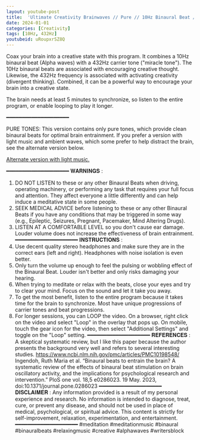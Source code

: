 ```yaml
---
layout: youtube-post
title:  'Ultimate Creativity Brainwaves // Pure // 10Hz Binaural Beat // 432Hz Carrier Tone'
date: 2024-01-01
categories: [Creativity]
tags: [10Hz, 432Hz]
youtubeid: uRoupxrSZ8Q
---
```


<p class="premono" markdown="1">
Coax your brain into a creative state with this program. It combines a 10Hz binaural beat (Alpha waves) with a 432Hz carrier tone ("miracle tone"). The 10Hz binaural beats are associated with encouraging creative thought. Likewise, the 432Hz frequency is associated with activating creativity (divergent thinking). Combined, it can be a powerful way to encourage your brain into a creative state.

The brain needs at least 5 minutes to synchronize, so listen to the entire program, or enable looping to play it longer.

━━━━━━━━━━━━━━━━━━━━

PURE TONES: This version contains only pure tones, which provide clean binaural beats for optimal brain entrainment. If you prefer a version with light music and ambient waves, which some prefer to help distract the brain, see the alternate version below.

[Alternate version with light music.](/creativity/2024/01/01/01-Ultimate-Creativity-Music.html)

━━━━━━━━━━━━━━━━━━━━
𝐖𝐀𝐑𝐍𝐈𝐍𝐆𝐒 :
1. DO NOT LISTEN to these or any other Binaural Beats when driving, operating machinery, or performing any task that requires your full focus and attention. They affect everyone a little differently and can help induce a meditative state in some people.
2. SEEK MEDICAL ADVICE before listening to these or any other Binaural Beats if you have any conditions that may be triggered in some way (e.g., Epileptic, Seizures, Pregnant, Pacemaker, Mind Altering Drugs).
3. LISTEN AT A COMFORTABLE LEVEL so you don't cause ear damage. Louder volume does not increase the effectiveness of brain entrainment.
━━━━━━━━━━━━━━━━━━━━
𝐈𝐍𝐒𝐓𝐑𝐔𝐂𝐓𝐈𝐎𝐍𝐒 :
1. Use decent quality stereo headphones and make sure they are in the correct ears (left and right). Headphones with noise isolation is even better.
2. Only turn the volume up enough to feel the pulsing or wobbling effect of the Binaural Beat. Louder isn't better and only risks damaging your hearing.
3. When trying to meditate or relax with the beats, close your eyes and try to clear your mind. Focus on the sound and let it take you away.
4. To get the most benefit, listen to the entire program because it takes time for the brain to synchronize. Most have unique progressions of carrier tones and beat progressions.
5. For longer sessions, you can LOOP the video. On a browser, right click on the video and select "Loop" in the overlay that pops up. On mobile, touch the gear icon for the video, then select "Additional Settings" and toggle on the "Loop" setting.
━━━━━━━━━━━━━━━━━━━━
𝐑𝐄𝐅𝐄𝐑𝐄𝐍𝐂𝐄𝐒 :
A skeptical systematic review, but I like this paper because the author presents the background very well and refers to several interesting studies.
<https://www.ncbi.nlm.nih.gov/pmc/articles/PMC10198548/>
Ingendoh, Ruth Maria et al. “Binaural beats to entrain the brain? A systematic review of the effects of binaural beat stimulation on brain oscillatory activity, and the implications for psychological research and intervention.” PloS one vol. 18,5 e0286023. 19 May. 2023, doi:10.1371/journal.pone.0286023
━━━━━━━━━━━━━━━━━━━━
𝐃𝐈𝐒𝐂𝐋𝐀𝐈𝐌𝐄𝐑 :
Any information provided is a result of my personal experience and research. No information is intended to diagnose, treat, cure, or prevent any disease, and should not be used in place of medical, psychological, or spiritual advice. This content is strictly for self-improvement, relaxation, experimentation, and entertainment.
━━━━━━━━━━━━━━━━━━━━
#meditation #meditationmusic #binaural #binauralbeats #relaxingmusic #creative #alphawaves #writersblock
</p>
